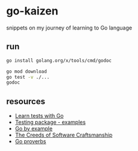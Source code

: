 # go-kaizen
snippets on my journey of learning to Go language

## run
```bash
go install golang.org/x/tools/cmd/godoc

go mod download
go test -v ./...
godoc
```

## resources

- [Learn tests with Go](https://quii.gitbook.io/learn-go-with-tests/)
- [Testing package - examples](https://pkg.go.dev/testing#hdr-Examples)
- [Go by example](https://gobyexample.com)
- [The Creeds of Software Craftsmanship](https://github.com/BeyondCodeBootcamp/beyondcodebootcamp/issues/18)
- [Go proverbs](https://github.com/BeyondCodeBootcamp/go-proverbs/)
